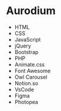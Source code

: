 # Aurodium

- HTML
- CSS 
- JavaScript
- jQuery
- Bootstrap
- PHP 
- Animate.css
- Font Awesome
- Owl Carousel
- Notion.so
- VsCode
- Figma
- Photopea

